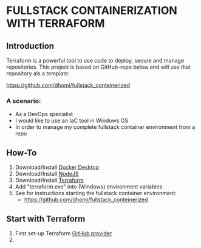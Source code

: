 # FULLSTACK CONTAINERIZATION WITH TERRAFORM

## Introduction
Terraform is a powerful tool to use code to deploy, secure and manage repositories. This project is based on GitHub-repo below and will use that repository als a template:

https://github.com/dhomi/fullstack_conteinerized 

### A scenario:
- As a DevOps specialist
- I would like to use an IaC tool in Windows OS
- In order to manage my complete fullstack container environment from a repo

## How-To
1) Download/Install [Docker Desktop](https://docs.docker.com/desktop/) 
2) Download/Install [NodeJS](https://nodejs.org/en/download/package-manager)
3) Download/Install [Terraform](https://developer.hashicorp.com/terraform/install)
4) Add "terraform.exe" into (Windows) environment variables
5) See for instructions starting the fullstack container environment: 
    - https://github.com/dhomi/fullstack_conteinerized 

## Start with Terraform

1) First set-up Terraform [GitHub provider](https://registry.terraform.io/providers/integrations/github/latest/docs)
2) 
